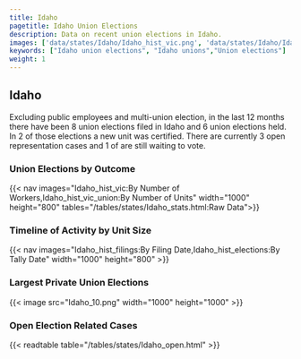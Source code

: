 ```yaml
---
title: Idaho
pagetitle: Idaho Union Elections
description: Data on recent union elections in Idaho.
images: ['data/states/Idaho/Idaho_hist_vic.png', 'data/states/Idaho/Idaho_hist_size.png', 'data/states/Idaho/Idaho_10.png']
keywords: ["Idaho union elections", "Idaho unions","Union elections"]
weight: 1
---
```

##  Idaho

Excluding public employees and multi-union election, in the last 12 months there have been 8 union elections filed in Idaho and 6 union elections held. In 2 of those elections a new unit was certified. There are currently 3 open representation cases and 1 of are still waiting to vote.

### Union Elections by Outcome
{{< nav images="Idaho_hist_vic:By Number of Workers,Idaho_hist_vic_union:By Number of Units" width="1000" height="800" tables="/tables/states/Idaho_stats.html:Raw Data">}}

### Timeline of Activity by Unit Size
{{< nav images="Idaho_hist_filings:By Filing Date,Idaho_hist_elections:By Tally Date" width="1000" height="800" >}}

### Largest Private Union Elections
{{< image src="Idaho_10.png" width="1000" height="1000"  >}}

### Open Election Related Cases
{{< readtable table="/tables/states/Idaho_open.html" >}}

